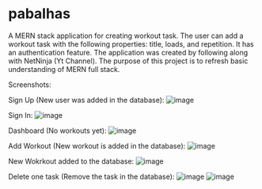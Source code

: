 # pabalhas
A MERN stack application for creating workout task. The user can add a workout task with the following properties: title, loads, and repetition. It has an authentication feature. The application was created by following along with NetNinja (Yt Channel). The purpose of this project is to refresh basic understanding of MERN full stack. 

Screenshots:

Sign Up (New user was added in the database):
![image](https://github.com/markDoesany/pabalhas/assets/143711609/b3173e97-ae00-459a-90c6-b981dd719389)

Sign In:
![image](https://github.com/markDoesany/pabalhas/assets/143711609/61b7feed-c421-41fa-b90d-8125c5d7780e)

Dashboard (No workouts yet):
![image](https://github.com/markDoesany/pabalhas/assets/143711609/1bbfabf9-ce3d-4d54-917d-b885816fe27d)

Add Workout (New workout is added in the database):
![image](https://github.com/markDoesany/pabalhas/assets/143711609/1d84c225-a156-4288-9218-45b84e41b2b2)

New Wokrkout added to the database:
![image](https://github.com/markDoesany/pabalhas/assets/143711609/fe9c158b-06fc-4e2f-a3b7-ec4161341759)

Delete one task (Remove the task in the database):
![image](https://github.com/markDoesany/pabalhas/assets/143711609/29a03969-0f54-42fc-a624-36de1610317d)
![image](https://github.com/markDoesany/pabalhas/assets/143711609/5f7da147-fd4d-43f1-b11f-aa2a6b9791a5)





